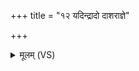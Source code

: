 +++
title = "१२ यदिन्द्रादो दाशराज्ञे"

+++
<details><summary>मूलम् (VS)</summary>

यदि॑न्द्रादो दाशरा॒ज्ञे मानु॑षं॒ वि गा॑हथाः। विरू॑पः॒ सर्व॑स्मा आसीत्स॒ह य॒क्षाय॒ कल्प॑ते ॥
</details>